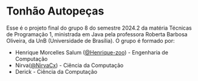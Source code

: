 # Tonhão Autopeças
Esse é o projeto final do grupo 8 do semestre 2024.2 da matéria Técnicas de Programação 1, ministrada em Java pela professora Roberta Barbosa Oliveira, da UnB (Universidade de Brasília).
O grupo é formado por:
- Henrique Morcelles Salum ([@Henrique-zoo](https://github.com/Henrique-zoo)) - Engenharia de Computação
- Nirva([@NirvaCx](https://github.com/NirvaCx)) - Ciência da Computação
- Derick - Ciência da Computação
